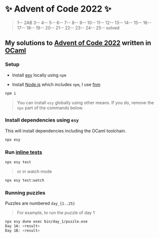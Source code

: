 # ✨ Advent of Code 2022 ✨

> 1-- 2AB 3-- 4-- 5-- 6-- 7-- 8-- 9-- 10-- 11-- 12-- 13-- 14-- 15-- 16-- 17-- 18-- 19-- 20-- 21-- 22-- 23-- 24-- 25-- solved

## My solutions to [Advent of Code 2022](https://adventofcode.com/2022/) written in [OCaml](https://ocaml.org/)

### Setup

- Install [esy](https://esy.sh/) locally using `npm`

- Install [Node.js](https://nodejs.org/) which includes `npm`, I use [fnm](https://github.com/Schniz/fnmvv/)

```bash
npm i
```

> You can install `esy` globally using other means. If you do, remove the `npx` part of the commands below.

### Install dependencies using `esy`

This will install dependencies including the OCaml toolchain.

```bash
npx esy
```

### Run [inline tests](https://github.com/janestreet/ppx_inline_test/)

```bash
npx esy test
```

> or in watch mode

```bash
npx esy test:watch
```

### Running puzzles

Puzzles are numbered `day_{1..25}`

> For example, to run the puzzle of day 1

```bash
npx esy dune exec bin/day_1/puzzle.exe
Day 1A: <result>
Day 1B: <result>
```
